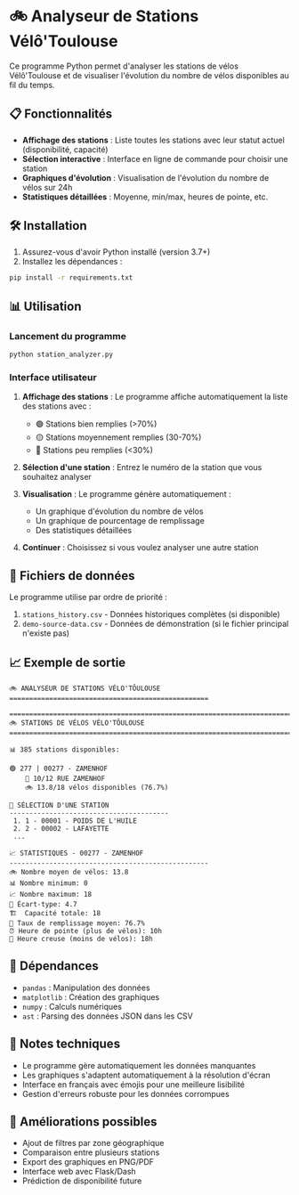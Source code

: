# 🚲 Analyseur de Stations Vélô'Toulouse

Ce programme Python permet d'analyser les stations de vélos Vélô'Toulouse et de visualiser l'évolution du nombre de vélos disponibles au fil du temps.

## 📋 Fonctionnalités

- **Affichage des stations** : Liste toutes les stations avec leur statut actuel (disponibilité, capacité)
- **Sélection interactive** : Interface en ligne de commande pour choisir une station
- **Graphiques d'évolution** : Visualisation de l'évolution du nombre de vélos sur 24h
- **Statistiques détaillées** : Moyenne, min/max, heures de pointe, etc.

## 🛠️ Installation

1. Assurez-vous d'avoir Python installé (version 3.7+)
2. Installez les dépendances :

```bash
pip install -r requirements.txt
```

## 📊 Utilisation

### Lancement du programme

```bash
python station_analyzer.py
```

### Interface utilisateur

1. **Affichage des stations** : Le programme affiche automatiquement la liste des stations avec :

   - 🟢 Stations bien remplies (>70%)
   - 🟡 Stations moyennement remplies (30-70%)
   - 🔴 Stations peu remplies (<30%)

2. **Sélection d'une station** : Entrez le numéro de la station que vous souhaitez analyser

3. **Visualisation** : Le programme génère automatiquement :

   - Un graphique d'évolution du nombre de vélos
   - Un graphique de pourcentage de remplissage
   - Des statistiques détaillées

4. **Continuer** : Choisissez si vous voulez analyser une autre station

## 📁 Fichiers de données

Le programme utilise par ordre de priorité :

1. `stations_history.csv` - Données historiques complètes (si disponible)
2. `demo-source-data.csv` - Données de démonstration (si le fichier principal n'existe pas)

## 📈 Exemple de sortie

```
🚲 ANALYSEUR DE STATIONS VÉLO'TÔULOUSE
==================================================

================================================================================
🚲 STATIONS DE VÉLOS VÉLO'TÔULOUSE
================================================================================

📊 385 stations disponibles:

🟢 277 | 00277 - ZAMENHOF
    📍 10/12 RUE ZAMENHOF
    🚲 13.8/18 vélos disponibles (76.7%)

🎯 SÉLECTION D'UNE STATION
----------------------------------------
 1. 1 - 00001 - POIDS DE L'HUILE
 2. 2 - 00002 - LAFAYETTE
 ...

📈 STATISTIQUES - 00277 - ZAMENHOF
--------------------------------------------------
🚲 Nombre moyen de vélos: 13.8
📊 Nombre minimum: 0
📈 Nombre maximum: 18
📏 Écart-type: 4.7
🏗️  Capacité totale: 18
💯 Taux de remplissage moyen: 76.7%
⏰ Heure de pointe (plus de vélos): 10h
🌙 Heure creuse (moins de vélos): 18h
```

## 🔧 Dépendances

- `pandas` : Manipulation des données
- `matplotlib` : Création des graphiques
- `numpy` : Calculs numériques
- `ast` : Parsing des données JSON dans les CSV

## 📝 Notes techniques

- Le programme gère automatiquement les données manquantes
- Les graphiques s'adaptent automatiquement à la résolution d'écran
- Interface en français avec émojis pour une meilleure lisibilité
- Gestion d'erreurs robuste pour les données corrompues

## 🚀 Améliorations possibles

- Ajout de filtres par zone géographique
- Comparaison entre plusieurs stations
- Export des graphiques en PNG/PDF
- Interface web avec Flask/Dash
- Prédiction de disponibilité future
